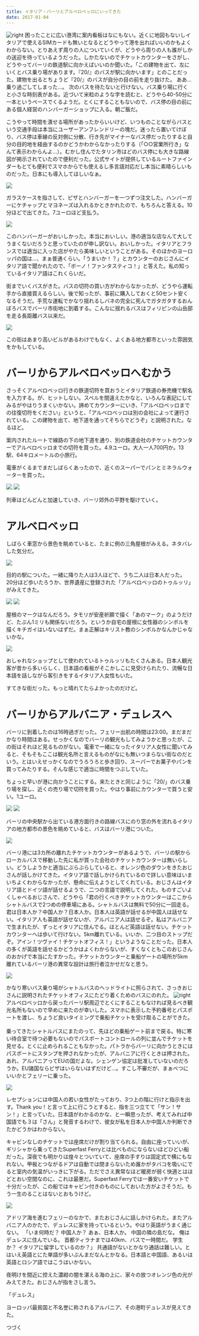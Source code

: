 ```yaml
---
title: イタリア・バーリとアルベロベッロにいってきた
date: 2017-01-04
---
```


![right](https://c1.staticflickr.com/1/256/31442569883_db69fe233b_b.jpg)
困ったことに広い港湾に案内看板はなにもない。近くに地図もないしイタリアで使えるSIMカードも無いとなるとどうやって港を出ればいいのかもよくわからない。とりあえず周りの人についていくが、どうやら周りの人も誰がしかの送迎を待っているようだった。しかたないのでチケットカウンターをさがし、どうやってバーリの鉄道駅に向かえばいいのか聞いた。「この建物を出て、左にいくとバス乗り場があります。『20/』のバスが駅に向かいます」とのことだった。建物を出るとちょうど『20/』のバスが自分の目の前を走り抜けた。
ああ…乗り過ごしてしまった…。 次のバスを待たないと行けない。バス乗り場に行くと小さな時刻表がある。近づいて米粒のような字を読むと、どうやら40-50分に一本というペースでくるようだ。とくにすることもないので、バス停の目の前にある個人経営のハンバーガーショップに入る。朝ご飯だ。

こうやって時間を潰せる場所があったからいいけど、いつものことながらバスという交通手段は本当にユーザーアンフレンドリーの塊だ。迷ったら置いてけぼり、バス停は車線の反対側に分散、行き先がマイナーなバス停だったりすると自分の目的地を経由するのかどうかわからなかったりする（「○○営業所行き」なんて表示わからんよ…）。むかし住んでたタリン市はどのバス停にも大きな路線図が掲示されていたので便利だった。公式サイトが提供しているルートファインダーもとても便利でスマホからでも使えるし多言語対応だし本当に素晴らしいものだった。日本にも導入してほしいなぁ。

![](https://c1.staticflickr.com/1/365/32214357566_ca1c619d53_h.jpg)

ガラスケースを指さして、ピザとハンバーガーを一つずつ注文した。ハンバーガーにケチャップとマヨネーズは入れるかときかれたので、もちろんと答える。10分ほどで出てきた。7ユーロほど支払う。

![](https://c1.staticflickr.com/1/359/31442570153_09e709251a_h.jpg)

このハンバーガーがおいしかった。本当においしい。港の適当な店なんて大してうまくないだろうと思っていたのが申し訳ない。おいしかった。イタリアとフランスでは適当に入った店がやたら美味しいということがある。そのほかのヨーロッパの国は…、まぁ普通くらい。「うまいか！？」とカウンターのおじさんにイタリア語で聞かれたので、「ボーノ！ファンタスティコ！」と答えた。私の知っているイタリア語はこれくらいだ。

街までいくバスがきた。バスの切符の買い方がわからなかったが、どうやら運転手から直接買えるらしい。後で知ったが、事前に購入しておくと50セント安くなるそうだ。手荒な運転でかなり揺れるしバネの完全に死んでガタガタするおんぼろバスでバーリ市街地に到着する。こんなに揺れるバスはフィリピンの山岳部を走る長距離バス以来だ。

![](https://c1.staticflickr.com/1/724/31411450464_20d70726c1_h.jpg)

この街はあまり高いビルがあるわけでもなく、よくある地方都市といった雰囲気をかもしている。


# バーリからアルベロベッロへむかう

さっそくアルベロベッロ行きの鉄道切符を買おうとイタリア鉄道の券売機で駅名を入力する。が、ヒットしない。スペルを間違えたかなと、いろんな表記にしてみるがやはりうまくいかない。諦めてカウンターにいき、「アルベロベッロまでの往復切符をください」というと、「アルベロベッロは別の会社によって運行されている。この建物を出て、地下道を通ってそちらでどうぞ」と説明された。なるほど。

案内されたルートで線路の下の地下道を通り、別の鉄道会社のチケットカウンターでアルベロベッロまでの切符を買った。4.9ユーロ。大人一人700円か。13駅、64キロメートルの小旅行。

電車がくるまでまだしばらくあったので、近くのスーパーでパンとミネラルウォーターを買った。

![](https://c1.staticflickr.com/1/604/32133538831_40609227a5_h.jpg)
![](https://c1.staticflickr.com/1/278/32133540551_cd4f8fa7e3_h.jpg)

列車はどんどんと加速していき、バーリ郊外の平野を駆けていく。

# アルベロベッロ

しばらく車窓から景色を眺めていると、たまに例の三角屋根がみえる。ネタバレした気分だ。

![](https://c1.staticflickr.com/1/760/31876779370_1633f6e2d5_h.jpg)

目的の駅についた。一緒に降りた人は3人ほどで、うち二人は日本人だった。
20分ほど歩いたろうか、世界遺産に登録された「アルベロベッロのトゥルッリ」がみえてきた。

![](https://c1.staticflickr.com/1/274/32214398766_1b52050848_h.jpg)
![](https://c1.staticflickr.com/1/478/32103686762_ec5bcdb30d_h.jpg)

屋根のマークはなんだろう。タモリが安産祈願で描く「あのマーク」のようだけど、たぶん1ミリも関係ないだろう。というか自宅の屋根に女性器のシンボルを描くキチガイはいないはずだ。まぁ正解はキリスト教のシンボルかなんかじゃないかな。

![](https://c1.staticflickr.com/1/742/31442588653_6547924d00_h.jpg)

おしゃれなショップとして使われているトゥルッリもたくさんある。日本人観光客が昔から多いらしく、日本語の看板がそこかしこに見受けられたり、流暢な日本語を話しながら客引きをするイタリア人女性もいた。

すてきな街だった。もっと晴れてたらよかったのだけど。


# バーリからアルバニア・デュレスへ

バーリに到着したのは16時過ぎだった。フェリー出航の時間は23:00。まだまだかなり時間はある。せっかくなのでバーリの観光もしてみようかと思ったが、この街はそれほど見るものがない。電車で一緒になったイタリア人女性に聞いてみると、そもそもここは観光名所と言えるものがなにも無いつまらない街なのだという。とはいえせっかくなのでうろうろと歩き回り、スーパーでお菓子やパンを買ってみたりする。そんな感じで適当に時間をつぶしていた。

ちょっと早いが港に向かうことにする。来たときと同じように「20/」のバス乗り場を探し、近くの売り場で切符を買った。やはり事前にカウンターで買うと安い。1ユーロ。

![](https://c1.staticflickr.com/1/472/31442686603_40f9bdd739_h.jpg)
![](https://c1.staticflickr.com/1/628/31442682143_f24f39a07b_h.jpg)

バーリの中央駅から出ている港方面行きの路線バスにのり窓の外を流れるイタリアの地方都市の景色を眺めていると、バスはバーリ港についた。

![](https://c1.staticflickr.com/1/424/31442694263_149e3bc428_h.jpg)

バーリ港には3カ所の離れたチケットカウンターがあるようで、バーリの駅からローカルバスで移動した先に私が買った会社のチケットカウンターは無いらしい。どうしようかと適当にぶらぶらしていると、オレンジ色のダウンをきたおじさんが話しかけてきた。イタリア語で話しかけられているので詳しい意味はいまいちよくわからなかったが、懸命に伝えようとしてくれている。おじさんはイタリア語とドイツ語が話せるようで、二つの言語で説明してくれた。ものすごいよくしゃべるおじさんで、どうやら「君の行くべきチケットカウンターはここからシャトルバスで2つめの停車場にある。シャトルバスは無料で50分に一回走る。君は日本人か？中国人か？日本人か。日本人は英語が話せるが中国人は話せない。イタリア人も英語が話せないが、アルバニア人は話せるぞ。私はアルバニアで生まれたが、ずっとイタリアに住んでる。ほとんど英語は話せない。チケットカウンターへは歩いて行けない。5km離れている。いいか、二つ目のストップだぞ。アイン！ツヴァイ！チケットオフィス！」というようなことだった。日本人の多くが英語を話せるかどうかはよくわからないが、すくなくともこのおじさんのおかげで本当にたすかった。チケットカウンターと乗船ゲートの場所が5km離れているバーリ港の異常な設計は旅行者泣かせだなと思う。

![](https://c1.staticflickr.com/1/582/31442698853_a62de7478d_h.jpg)

かなり寒いバス乗り場がシャトルバスのヘッドライトに照らされて、さっきおじさんに説明されたチケットオフィスにたどり着くためのバスにのれた。
![right](https://c1.staticflickr.com/1/510/31442697633_0546fc1b73_h.jpg)
アルベロベッロから戻ったバーリ駅周辺でとくにすることもなければ見るべき観光名所もないので早めに来たのが幸いした。スマホに表示した予約番号とパスポートを渡し、ちょうど良いタイミングで乗船チケットを受け取ることができた。
<br>
<br>
乗ってきたシャトルバスにまたのって、先ほどの乗船ゲート前まで戻る。特に寒い待合室で待つ必要もないのでパスポートコントロールの列に並んでチケットを見せる。とくに止められることもなかった。パトラからバーリに向かうときにはパスポートにスタンプを押されなかったが、アルバニアに行くときは押された。あれ、アルバニアってEUの国だよな。シェンゲン協定は批准していないのだろうか。EU諸国ならビザはいらないはずだけど…。すこし不審だが、まぁべつにいいかとフェリーに乗った。

![](https://c1.staticflickr.com/1/298/31442699143_80acdeb72d_h.jpg)

レセプションには中国人の若い女性がたっており、3つ上の階に行けと指示を出す。Thank you！と言って上に行こうとすると、指を三つ立てて「サン！サン！」と言っていた。日本語がわかるのかな、と一瞬思ったが、考えてみれば中国語でも３は「さん」と発音するわけで、彼女が私を日本人か中国人か判断できたかどうかはわからない。

キャビンなしのチケットでは座席だけが割り当てられる。自由に座っていいが、ギリシャから乗ってきたSuperfast Ferryとは比べものにならないほどひどい船だった。深夜でも明かりは煌々とついていて、座席の手すりは固定式で横にもなれない。甲板とつながるドアは自動では閉まらないため誰かがタバコを吸いにでると室内の気温がいっきに下がる。ただでさえ異常なほど暖房が弱く快適とはほどとおい空間なのに、これは最悪だ。Superfast Ferryでは一番安いチケットで十分だったが、この船ではキャビン付きのものにしておいた方がよさそうだ。もう一生のることはないとおもうけど。

![](https://c1.staticflickr.com/1/774/31442699513_0130e795ff_h.jpg)

アドリア海を進むフェリーのなかで、またおじさんに話しかけられた。またアルバニア人のかたで、デュレスに家を持っているという。やはり英語がうまく通じない。
「いま何時だ？ 中国人か？ あぁ、日本人か。 中国の隣の島だな。 俺はデュレスに住んでいる。 首都ティラナまでは40km、バスで一時間だ。 学生か？ イタリアに留学しているのか？」
共通語がないとかなり通話は難しい。とはいえ英語とにた単語が多いぶんまだなんとかなる。日本語と中国語、あるいは英語とロシア語ではこうはいかない。

夜明けを間近に控えた濃紺の闇を湛える海の上に、家々の放つオレンジ色の光がみえてきた。おじさんが指をさし言う。

「デュレス」

ヨーロッパ最貧国と不名誉に称されるアルバニア、その港町デュレスが見えてきた。



つづく
